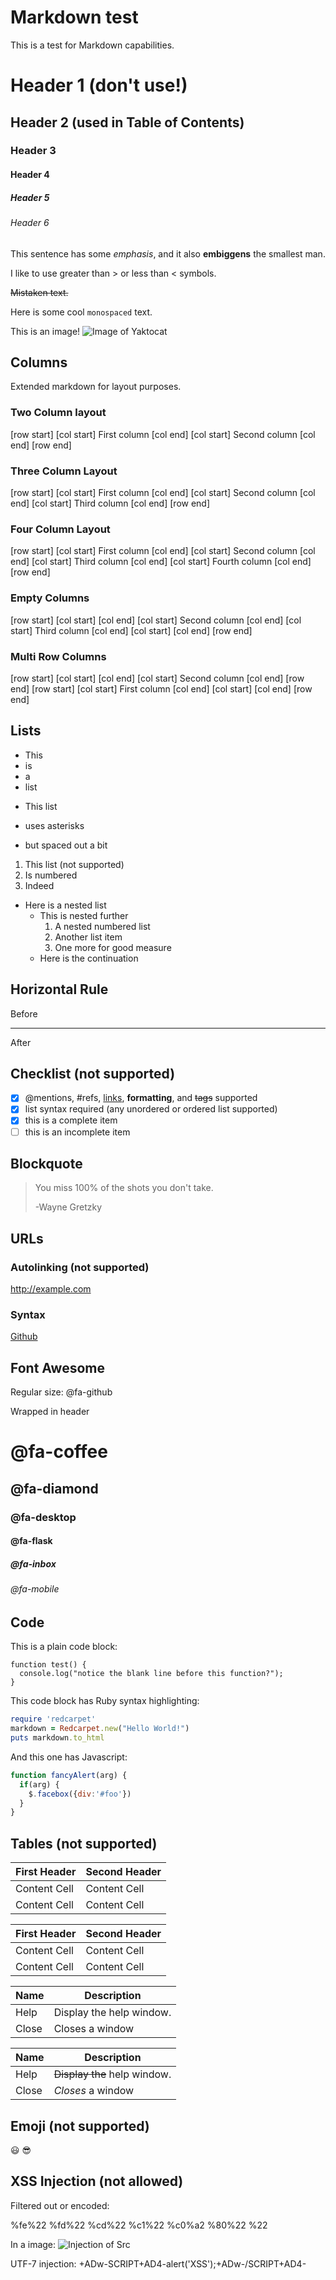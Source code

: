 Markdown test
=============

This is a test for Markdown capabilities.

# Header 1 (don't use!)
## Header 2 (used in Table of Contents)
### Header 3
#### Header 4
##### Header 5
###### Header 6

This sentence has some *emphasis*, and it also **embiggens** the smallest man.

I like to use greater than > or less than < symbols.

~~Mistaken text.~~

Here is some cool `monospaced` text.

This is an image!
![Image of Yaktocat](https://octodex.github.com/images/yaktocat.png)

## Columns

Extended markdown for layout purposes.

### Two Column layout

[row start]
[col start]
First column
[col end]
[col start]
Second column
[col end]
[row end]

### Three Column Layout
[row start]
[col start]
First column
[col end]
[col start]
Second column
[col end]
[col start]
Third column
[col end]
[row end]

### Four Column Layout
[row start]
[col start]
First column
[col end]
[col start]
Second column
[col end]
[col start]
Third column
[col end]
[col start]
Fourth column
[col end]
[row end]

### Empty Columns
[row start]
[col start]
[col end]
[col start]
Second column
[col end]
[col start]
Third column
[col end]
[col start]
[col end]
[row end]

### Multi Row Columns
[row start]
[col start]
[col end]
[col start]
Second column
[col end]
[row end]
[row start]
[col start]
First column
[col end]
[col start]
[col end]
[row end]


## Lists
- This
- is
- a
- list

* This list

* uses asterisks

* but spaced out a bit

1. This list  (not supported)
2. Is numbered
3. Indeed

* Here is a nested list
    * This is nested further
        1. A nested numbered list
        2. Another list item
        3. One more for good measure
    * Here is the continuation

## Horizontal Rule

Before

----------

After

## Checklist  (not supported)

- [x] @mentions, #refs, [links](), **formatting**, and <del>tags</del> supported
- [x] list syntax required (any unordered or ordered list supported)
- [x] this is a complete item
- [ ] this is an incomplete item

## Blockquote

> You miss 100% of the shots you don't take.
>
> -Wayne Gretzky

## URLs

### Autolinking (not supported)
http://example.com

### Syntax
[Github](http://github.com)

## Font Awesome
Regular size:
@fa-github

Wrapped in header
# @fa-coffee
## @fa-diamond
### @fa-desktop
#### @fa-flask
##### @fa-inbox
###### @fa-mobile

## Code

This is a plain code block:

```
function test() {
  console.log("notice the blank line before this function?");
}
```

This code block has Ruby syntax highlighting:

```ruby
require 'redcarpet'
markdown = Redcarpet.new("Hello World!")
puts markdown.to_html
```

And this one has Javascript:

```javascript
function fancyAlert(arg) {
  if(arg) {
    $.facebox({div:'#foo'})
  }
}
```

## Tables (not supported)
First Header  | Second Header
------------- | -------------
Content Cell  | Content Cell
Content Cell  | Content Cell

| First Header  | Second Header |
| ------------- | ------------- |
| Content Cell  | Content Cell  |
| Content Cell  | Content Cell  |

| Name | Description          |
| ------------- | ----------- |
| Help      | Display the help window.|
| Close     | Closes a window     |

| Name | Description          |
| ------------- | ----------- |
| Help      | ~~Display the~~ help window.|
| Close     | _Closes_ a window     |

## Emoji (not supported)

:smiley:
:sunglasses:

## XSS Injection (not allowed)

Filtered out or encoded:

<script>alert('bad')</script>
%fe%22
%fd%22
%cd%22
%c1%22
%c0%a2
%80%22
%22

In a image:
![Injection of Src](&#x6A&#x61&#x76&#x61&#x73&#x63&#x72&#x69&#x70&#x74&#x3A&#x61&#x6C&#x65&#x72&#x74&#x28&#x27&#x58&#x53&#x53&#x27&#x29)

UTF-7 injection:
+ADw-SCRIPT+AD4-alert('XSS');+ADw-/SCRIPT+AD4-
